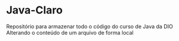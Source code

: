 # Java-Claro
Repositório para armazenar todo o código do curso de Java da DIO
Alterando o conteúdo de um arquivo de forma local
